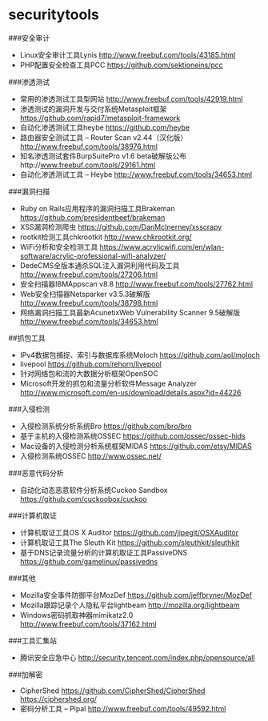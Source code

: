 securitytools
=============
###安全审计
* Linux安全审计工具Lynis http://www.freebuf.com/tools/43185.html
* PHP配置安全检查工具PCC https://github.com/sektioneins/pcc

###渗透测试
* 常用的渗透测试工具型网站 http://www.freebuf.com/tools/42919.html
* 渗透测试的漏洞开发与交付系统Metasploit框架 https://github.com/rapid7/metasploit-framework
* 自动化渗透测试工具heybe https://github.com/heybe
* 路由器安全测试工具 – Router Scan v2.44（汉化版）http://www.freebuf.com/tools/38976.html
* 知名渗透测试套件BurpSuitePro v1.6 beta破解版公布http://www.freebuf.com/tools/29161.html
* 自动化渗透测试工具 – Heybe http://www.freebuf.com/tools/34653.html

###漏洞扫描
* Ruby on Rails应用程序的漏洞扫描工具Brakeman https://github.com/presidentbeef/brakeman
* XSS漏洞检测爬虫 https://github.com/DanMcInerney/xsscrapy
* rootkit检测工具chkrootkit http://www.chkrootkit.org/
*  WiFi分析和安全检测工具 https://www.acrylicwifi.com/en/wlan-software/acrylic-professional-wifi-analyzer/
*  DedeCMS全版本通杀SQL注入漏洞利用代码及工具 http://www.freebuf.com/tools/27206.html 
*  安全扫描器IBMAppscan v8.8 http://www.freebuf.com/tools/27762.html
*  Web安全扫描器Netsparker v3.5.3破解版 http://www.freebuf.com/tools/38798.html 
*  网络漏洞扫描工具最新AcunetixWeb Vulnerability Scanner 9.5破解版 http://www.freebuf.com/tools/34653.html

##抓包工具
* IPv4数据包捕捉、索引与数据库系统Moloch https://github.com/aol/moloch
* livepool https://github.com/rehorn/livepool
* 针对网络包和流的大数据分析框架OpenSOC 
* Microsoft开发的抓包和流量分析软件Message Analyzer http://www.microsoft.com/en-us/download/details.aspx?id=44226

###入侵检测
* 入侵检测系统分析系统Bro https://github.com/bro/bro
* 基于主机的入侵检测系统OSSEC https://github.com/ossec/ossec-hids
* Mac设备的入侵检测分析系统框架MIDAS https://github.com/etsy/MIDAS
* 入侵检测系统OSSEC http://www.ossec.net/

###恶意代码分析
* 自动化动态恶意软件分析系统Cuckoo Sandbox https://github.com/cuckoobox/cuckoo

###计算机取证
* 计算机取证工具OS X Auditor https://github.com/jipegit/OSXAuditor
* 计算机取证工具The Sleuth Kit https://github.com/sleuthkit/sleuthkit
* 基于DNS记录流量分析的计算机取证工具PassiveDNS https://github.com/gamelinux/passivedns

###其他
* Mozilla安全事件防御平台MozDef https://github.com/jeffbryner/MozDef
* Mozilla跟踪记录个人隐私平台lightbeam   http://mozilla.org/lightbeam
* Windows密码抓取神器mimikatz2.0 http://www.freebuf.com/tools/37162.html

###工具汇集站
* 腾讯安全应急中心 http://security.tencent.com/index.php/opensource/all

###加解密
* CipherShed  https://github.com/CipherShed/CipherShed  https://ciphershed.org/
* 密码分析工具 – Pipal http://www.freebuf.com/tools/49592.html

